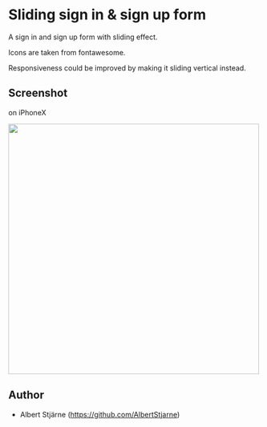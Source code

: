 # Sliding sign in & sign up form

A sign in and sign up form with sliding effect.

Icons are taken from fontawesome.

Responsiveness could be improved by making it sliding vertical instead.

## Screenshot

on iPhoneX

<img src="slider_iphoneX.gif" width=500>



## Author
* Albert Stjärne (https://github.com/AlbertStjarne)